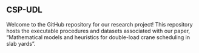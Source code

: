 ## CSP-UDL
Welcome to the GitHub repository for our research project!
This repository hosts the executable procedures and datasets associated with our paper, “Mathematical models and heuristics for double-load crane scheduling in slab yards”.






